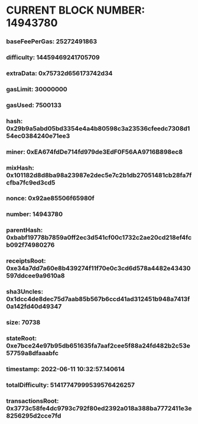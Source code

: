 # CURRENT BLOCK NUMBER: 14943780

### baseFeePerGas: 25272491863
### difficulty: 14459469241705709
### extraData: 0x75732d656173742d34
### gasLimit: 30000000
### gasUsed: 7500133
### hash: 0x29b9a5abd05bd3354e4a4b80598c3a23536cfeedc7308d154ec0384240e71ee3
### miner: 0xEA674fdDe714fd979de3EdF0F56AA9716B898ec8
### mixHash: 0x101182d8d8ba98a23987e2dec5e7c2b1db27051481cb28fa7fcfba7fc9ed3cd5
### nonce: 0x92ae85506f65980f
### number: 14943780
### parentHash: 0xbabf19778b7859a0ff2ec3d541cf00c1732c2ae20cd218ef4fcb092f74980276
### receiptsRoot: 0xe34a7dd7a60e8b439274f11f70e0c3cd6d578a4482e43430597ddcee9a9610a8
### sha3Uncles: 0x1dcc4de8dec75d7aab85b567b6ccd41ad312451b948a7413f0a142fd40d49347
### size: 70738
### stateRoot: 0xe7bce24e97b95db651635fa7aaf2cee5f88a24fd482b2c53e57759a8dfaaabfc
### timestamp: 2022-06-11 10:32:57.140614
### totalDifficulty: 51417747999539576426257
### transactionsRoot: 0x3773c58fe4dc9793c792f80ed2392a018a388ba7772411e3e8256295d2cce7fd

